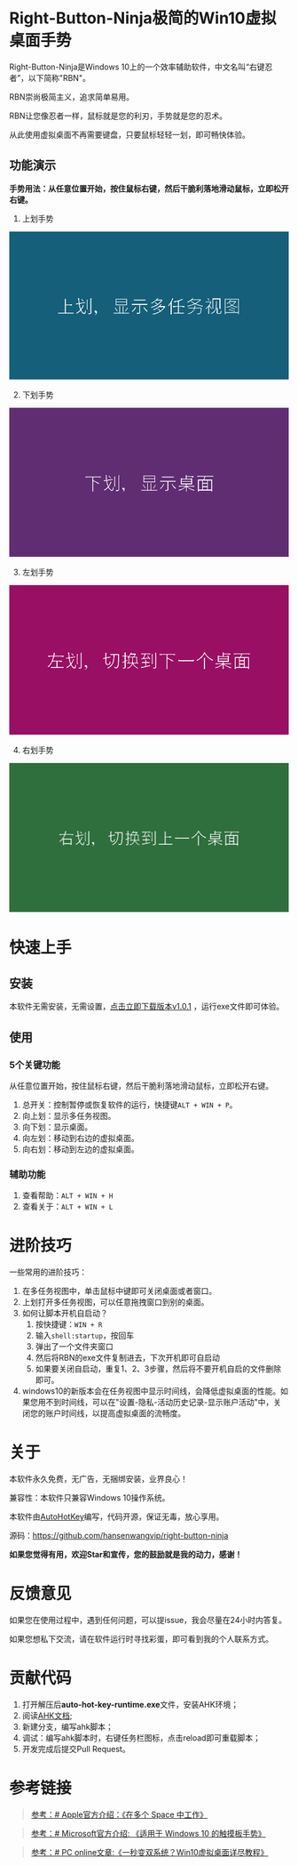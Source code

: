 # Right-Button-Ninja极简的Win10虚拟桌面手势

Right-Button-Ninja是Windows 10上的一个效率辅助软件，中文名叫“右键忍者”，以下简称"RBN"。

RBN崇尚极简主义，追求简单易用。

RBN让您像忍者一样，鼠标就是您的利刃，手势就是您的忍术。

从此使用虚拟桌面不再需要键盘，只要鼠标轻轻一划，即可畅快体验。

## 功能演示

**手势用法：从任意位置开始，按住鼠标右键，然后干脆利落地滑动鼠标，立即松开右键。**

1. 上划手势

![上划手势](./imgs/slide-up.gif)

2. 下划手势

![下划手势](./imgs/slide-down.gif)

3. 左划手势

![左划手势](./imgs/slide-left.gif)

4. 右划手势

![右划手势](./imgs/slide-right.gif)



# 快速上手

## 安装

本软件无需安装，无需设置，[点击立即下载版本v1.0.1](https://github.com/hansenwangvip/right-button-ninja/releases/download/v1.0.1/RBN.right-button-ninja@1.0.1.zip)
，运行exe文件即可体验。


## 使用

### 5个关键功能

从任意位置开始，按住鼠标右键，然后干脆利落地滑动鼠标，立即松开右键。

1. 总开关：控制暂停或恢复软件的运行，快捷键`ALT + WIN + P`。
2. 向上划：显示多任务视图。
3. 向下划：显示桌面。
4. 向左划：移动到右边的虚拟桌面。
5. 向右划：移动到左边的虚拟桌面。

### 辅助功能

1. 查看帮助：`ALT + WIN + H`
2. 查看关于：`ALT + WIN + L`


# 进阶技巧

一些常用的进阶技巧：

1. 在多任务视图中，单击鼠标中键即可关闭桌面或者窗口。
2. 上划打开多任务视图，可以任意拖拽窗口到别的桌面。
3. 如何让脚本开机自启动？
	1. 按快捷键：`WIN + R`
	2. 输入`shell:startup`，按回车
	3. 弹出了一个文件夹窗口
	4. 然后将RBN的exe文件复制进去，下次开机即可自启动
	5. 如果要关闭自启动，重复1、2、3步骤，然后将不要开机自启的文件删除即可。
4. windows10的新版本会在任务视图中显示时间线，会降低虚拟桌面的性能。如果您用不到时间线，可以在"设置-隐私-活动历史记录-显示账户活动"中，关闭您的账户时间线，以提高虚拟桌面的流畅度。

# 关于

本软件永久免费，无广告，无捆绑安装，业界良心！

兼容性：本软件只兼容Windows 10操作系统。

本软件由[AutoHotKey](http://ahkcn.sourceforge.net/docs/Tutorial.htm)编写，代码开源，保证无毒，放心享用。

源码：<https://github.com/hansenwangvip/right-button-ninja>

**如果您觉得有用，欢迎Star和宣传，您的鼓励就是我的动力，感谢！**

# 反馈意见

如果您在使用过程中，遇到任何问题，可以提issue，我会尽量在24小时内答复。

如果您想私下交流，请在软件运行时寻找彩蛋，即可看到我的个人联系方式。

# 贡献代码

1. 打开解压后**auto-hot-key-runtime.exe**文件，安装AHK环境；
2. 阅读[AHK文档](http://ahkcn.sourceforge.net/docs/Tutorial.htm);
3. 新建分支，编写ahk脚本；
4. 调试：编写ahk脚本时，右键任务栏图标，点击reload即可重载脚本；
5. 开发完成后提交Pull Request。


# 参考链接


> [参考：# Apple官方介绍：《在多个 Space 中工作》](https://support.apple.com/kb/PH25574?viewlocale=zh_CN&locale=zh_CN)


> [参考：# Microsoft官方介绍: 《适用于 Windows 10 的触摸板手势》](https://support.microsoft.com/zh-cn/help/4027871/windows-10-touchpad-gestures)


> [参考：# PC online文章:《一秒变双系统？Win10虚拟桌面详尽教程》](https://www.pconline.com.cn/win8/560/5608916_all.html)
